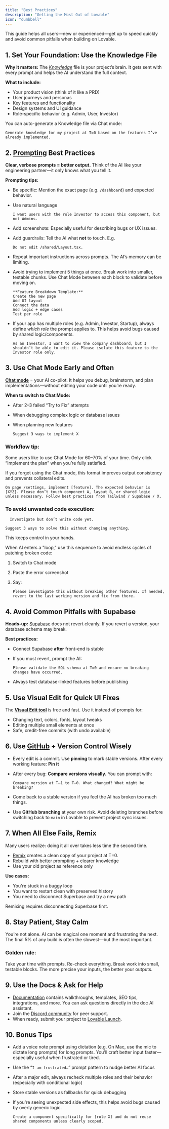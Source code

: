 ```yaml
---
title: "Best Practices"
description: "Getting the Most Out of Lovable"
icon: "dumbbell"
---
```


This guide helps all users—new or experienced—get up to speed quickly and avoid common pitfalls when building on Lovable.

## 1. Set Your Foundation: Use the Knowledge File

**Why it matters:** The [_Knowledge_](https://docs.lovable.dev/features/knowledge) file is your project’s brain. It gets sent with every prompt and helps the AI understand the full context.

**What to include:**

- Your product vision (think of it like a PRD)
- User journeys and personas
- Key features and functionality
- Design systems and UI guidance
- Role-specific behavior (e.g. Admin, User, Investor)

You can auto-generate a Knowledge file via Chat mode:

  ```
  Generate knowledge for my project at T=0 based on the features I’ve already implemented.
  ```

## 2. [Prompting](https://docs.lovable.dev/tips-tricks/prompting-one) Best Practices

**Clear, verbose prompts = better output.** Think of the AI like your engineering partner—it only knows what you tell it.

**Prompting tips:**

- Be specific: Mention the exact page (e.g. `/dashboard`) and expected behavior.
- Use natural language

  ```
  I want users with the role Investor to access this component, but not Admins.
  ```
- Add screenshots: Especially useful for describing bugs or UX issues.
- Add guardrails: Tell the AI what **not** to touch. E.g.

  ```
  Do not edit /shared/Layout.tsx.
  ```
- Repeat important instructions across prompts. The AI’s memory can be limiting.
- Avoid trying to implement 5 things at once. Break work into smaller, testable chunks. Use Chat Mode between each block to validate before moving on.

  ```
  **Feature Breakdown Template:**
  Create the new page
  Add UI layout
  Connect the data
  Add logic + edge cases
  Test per role
  ```
- If your app has multiple roles (e.g. Admin, Investor, Startup), always define _which role_ the prompt applies to. This helps avoid bugs caused by shared logic/components.

  ```
  As an Investor, I want to view the company dashboard, but I shouldn’t be able to edit it. Please isolate this feature to the Investor role only.
  ```

## 3. Use Chat Mode Early and Often

[**Chat mode**](https://docs.lovable.dev/features/labs#chat-mode) = your AI co-pilot. It helps you debug, brainstorm, and plan implementations—without editing your code until you’re ready.

**When to switch to Chat Mode:**

- After 2–3 failed “Try to Fix” attempts
- When debugging complex logic or database issues
- When planning new features

  ```
  Suggest 3 ways to implement X
  ```

### **Workflow tip:**
Some users like to use Chat Mode for 60–70% of your time. Only click “Implement the plan” when you’re fully satisfied.

If you forget using the Chat mode, this format improves output consistency and prevents collateral edits.

  ```
  On page /settings, implement [feature]. The expected behavior is [XYZ]. Please don’t touch component A, layout B, or shared logic unless necessary. Follow best practices from Tailwind / Supabase / X.
  ```

### To avoid unwanted code execution:
```
  Investigate but don’t write code yet.
  ```

  ```
  Suggest 3 ways to solve this without changing anything.
  ```

  This keeps control in your hands.

When AI enters a "loop," use this sequence to avoid endless cycles of patching broken code:

  1. Switch to Chat mode
  2. Paste the error screenshot
  3. Say:

     ```
     Please investigate this without breaking other features. If needed, revert to the last working version and fix from there.
     ```

## 4. Avoid Common Pitfalls with Supabase

**Heads-up:** [Supabase](https://docs.lovable.dev/integrations/supabase) does not revert cleanly. If you revert a version, your database schema may break.

**Best practices:**

- Connect Supabase **after** front-end is stable
- If you must revert, prompt the AI:

  ```
  Please validate the SQL schema at T=0 and ensure no breaking changes have occurred.
  ```
- Always test database-linked features before publishing

## 5. Use Visual Edit for Quick UI Fixes

The [**Visual Edit tool**](https://docs.lovable.dev/features/visual-edit) is free and fast. Use it instead of prompts for:

- Changing text, colors, fonts, layout tweaks
- Editing multiple small elements at once
- Safe, credit-free commits (with undo available)

## 6. Use [GitHub](https://docs.lovable.dev/integrations/git-integration) \+ Version Control Wisely

- Every edit is a commit. Use **pinning** to mark stable versions. After every working feature: **Pin it**
- After every bug: **Compare versions visually.** You can prompt with:

  ```
  Compare version at T–1 to T–0. What changed? What might be breaking?
  ```
- Come back to a stable version if you feel the AI has broken too much things.
- Use **GitHub branching** at your own risk. Avoid deleting branches before switching back to `main` in Lovable to prevent project sync issues.

## 7. When All Else Fails, Remix

Many users realize: doing it all over takes less time the second time.

- [Remix](https://docs.lovable.dev/user-guides/quickstart#remix-an-existing-project:~:text=you%20to%20reuse-,the,-current%20state%20of) creates a clean copy of your project at T=0.
- Rebuild with better prompting \+ clearer knowledge
- Use your old project as reference only

**Use cases:**

- You're stuck in a buggy loop
- You want to restart clean with preserved history
- You need to disconnect Superbase and try a new path

Remixing requires disconnecting Superbase first.

## 8. Stay Patient, Stay Calm

You’re not alone. AI can be magical one moment and frustrating the next. The final 5% of any build is often the slowest—but the most important.

### **Golden rule:**
Take your time with prompts. Re-check everything. Break work into small, testable blocks. The more precise your inputs, the better your outputs.

## 9. Use the Docs & Ask for Help

- [Documentation](https://docs.lovable.dev) contains walkthroughs, templates, SEO tips, integrations, and more. You can ask questions directly in the doc AI assistant.
- Join the [Discord community](https://discord.gg/lovable-dev) for peer support.
- When ready, submit your project to [Lovable Launch](https://docs.lovable.dev/features/launched).

## 10. Bonus Tips

- Add a voice note prompt using dictation (e.g. On Mac, use the mic to dictate long prompts) for long prompts. You’ll craft better input faster—especially useful when frustrated or tired.
- Use the “`I am frustrated…`” prompt pattern to nudge better AI focus
- After a major edit, always recheck multiple roles and their behavior (especially with conditional logic)
- Store stable versions as fallbacks for quick debugging
- If you're seeing unexpected side effects, this helps avoid bugs caused by overly generic logic.

  ```
  Create a component specifically for [role X] and do not reuse shared components unless clearly scoped.
  ```